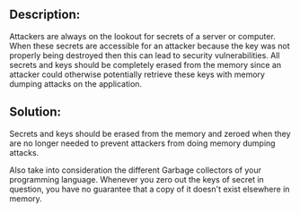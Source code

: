 ## Description:

Attackers are always on the lookout for secrets of a server or computer. When these secrets are
accessible for an attacker because the key was not properly being destroyed then this can lead to
security vulnerabilities. All secrets and keys should be completely erased from the memory since 
an attacker could otherwise potentially retrieve these keys with memory dumping attacks on the application.

## Solution:

Secrets and keys should be erased from the memory and zeroed when they are no longer needed to prevent attackers from 
doing memory dumping attacks.

Also take into consideration the different Garbage collectors of your programming language. Whenever you zero out the keys of secret in question, you have no guarantee that a copy of it doesn't exist elsewhere in memory.
